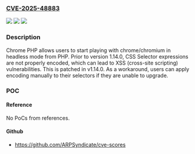 ### [CVE-2025-48883](https://cve.mitre.org/cgi-bin/cvename.cgi?name=CVE-2025-48883)
![](https://img.shields.io/static/v1?label=Product&message=chrome&color=blue)
![](https://img.shields.io/static/v1?label=Version&message=%3D%20%3C%201.14.0%20&color=brighgreen)
![](https://img.shields.io/static/v1?label=Vulnerability&message=CWE-79%3A%20Improper%20Neutralization%20of%20Input%20During%20Web%20Page%20Generation%20('Cross-site%20Scripting')&color=brighgreen)

### Description

Chrome PHP allows users to start playing with chrome/chromium in headless mode from PHP. Prior to version 1.14.0, CSS Selector expressions are not properly encoded, which can lead to XSS (cross-site scripting) vulnerabilities. This is patched in v1.14.0. As a workaround, users can apply encoding manually to their selectors if they are unable to upgrade.

### POC

#### Reference
No PoCs from references.

#### Github
- https://github.com/ARPSyndicate/cve-scores

